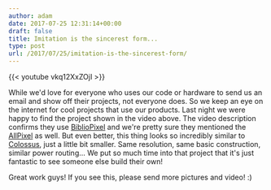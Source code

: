```yaml
---
author: adam
date: 2017-07-25 12:31:14+00:00
draft: false
title: Imitation is the sincerest form...
type: post
url: /2017/07/25/imitation-is-the-sincerest-form/
---
```


{{< youtube vkq12XxZOjI >}}

While we'd love for everyone who uses our code or hardware to send us an email and show off their projects, not everyone does. So we keep an eye on the internet for cool projects that use our products. Last night we were happy to find the project shown in the video above. The video description confirms they use [BiblioPixel](/BiblioPixel) and we're pretty sure they mentioned the [AllPixel](/AllPixel) as well. But even better, this thing looks so incredibly similar to [Colossus](/Colossus), just a little bit smaller. Same resolution, same basic construction, similar power routing... We put so much time into that project that it's just fantastic to see someone else build their own!

Great work guys! If you see this, please send more pictures and video! :)
